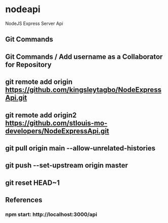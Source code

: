 # nodeapi
NodeJS Express Server Api

## Git Commands
## Git Commands / Add username as a Collaborator for Repository
## git remote add origin https://github.com/kingsleytagbo/NodeExpressApi.git
## git remote add origin2 https://github.com/stlouis-mo-developers/NodeExpressApi.git
## git pull origin main  --allow-unrelated-histories
## git push --set-upstream origin master
## git reset HEAD~1

## References
### npm start: http://localhost:3000/api
